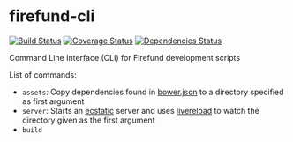 # firefund-cli
[![Build Status](https://travis-ci.org/Firefund/firefund-cli.svg?branch=master)](https://travis-ci.org/Firefund/firefund-cli)
[![Coverage Status](https://coveralls.io/repos/Firefund/firefund-cli/badge.svg?branch=master&service=github)](https://coveralls.io/github/Firefund/firefund-cli?branch=master)
[![Dependencies Status](https://david-dm.org/Firefund/firefund-cli.svg)](https://david-dm.org/Firefund/firefund-cli)

Command Line Interface (CLI) for Firefund development scripts

List of commands:

- `assets`: Copy dependencies found in [bower.json](http://bower.io/docs/creating-packages/#bowerjson) to a directory specified as first argument
- `server`: Starts an [ecstatic](https://github.com/jfhbrook/node-ecstatic/) server and uses [livereload](http://github.com/napcs/node-livereload/) to watch the directory given as the first argument
- `build`
